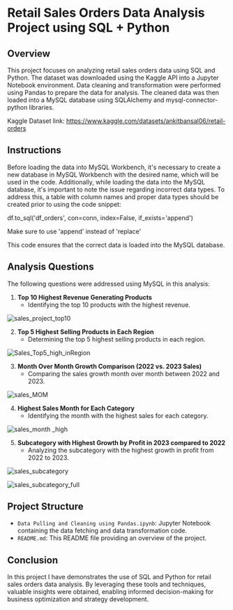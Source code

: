 # Retail Sales Orders Data Analysis Project using SQL + Python

## Overview

This project focuses on analyzing retail sales orders data using SQL and Python. The dataset was downloaded using the Kaggle API into a Jupyter Notebook environment. Data cleaning and transformation were performed using Pandas to prepare the data for analysis. The cleaned data was then loaded into a MySQL database using SQLAlchemy and mysql-connector-python libraries.

Kaggle Dataset link: https://www.kaggle.com/datasets/ankitbansal06/retail-orders

## Instructions

Before loading the data into MySQL Workbench, it's necessary to create a new database in MySQL Workbench with the desired name, which will be used in the code. Additionally, while loading the data into the MySQL database, it's important to note the issue regarding incorrect data types. To address this, a table with column names and proper data types should be created prior to using the code snippet:

df.to_sql('df_orders', con=conn, index=False, if_exists='append')

Make sure to use 'append' instead of 'replace'

This code ensures that the correct data is loaded into the MySQL database.

## Analysis Questions

The following questions were addressed using MySQL in this analysis:

1. **Top 10 Highest Revenue Generating Products**
   - Identifying the top 10 products with the highest revenue.
  
  ![sales_project_top10](https://github.com/nazhur/Sales_Data_Analysis_using_SQL-Python/assets/125865054/cff10dad-74da-4c75-b0ae-47457eca3fb2)

2. **Top 5 Highest Selling Products in Each Region**
   - Determining the top 5 highest selling products in each region.
  
  ![Sales_Top5_high_inRegion](https://github.com/nazhur/Sales_Data_Analysis_using_SQL-Python/assets/125865054/8657f617-05ae-4fd5-adb5-6326fad9e6bf)


3. **Month Over Month Growth Comparison (2022 vs. 2023 Sales)**
   - Comparing the sales growth month over month between 2022 and 2023.

  ![sales_MOM](https://github.com/nazhur/Sales_Data_Analysis_using_SQL-Python/assets/125865054/17ab414e-2808-4809-a8a1-b2338b81a49d)


4. **Highest Sales Month for Each Category**
   - Identifying the month with the highest sales for each category.
  
  ![sales_month _high](https://github.com/nazhur/Sales_Data_Analysis_using_SQL-Python/assets/125865054/4bd06139-8fb0-4fd4-b6b0-cf1dfd03f330)


5. **Subcategory with Highest Growth by Profit in 2023 compared to 2022**
   - Analyzing the subcategory with the highest growth in profit from 2022 to 2023.
  
  ![sales_subcategory](https://github.com/nazhur/Sales_Data_Analysis_using_SQL-Python/assets/125865054/9a81be96-23bf-4371-865f-497bd7f168a1)

  ![sales_subcategory_full](https://github.com/nazhur/Sales_Data_Analysis_using_SQL-Python/assets/125865054/f5f78428-64d6-48c3-8df8-ca4d8ce2900c)


## Project Structure

- `Data Pulling and Cleaning using Pandas.ipynb`: Jupyter Notebook containing the data fetching and data transformation code.
- `README.md`: This README file providing an overview of the project.

## Conclusion

In this project I have demonstrates the use of SQL and Python for retail sales orders data analysis. By leveraging these tools and techniques, valuable insights were obtained, enabling informed decision-making for business optimization and strategy development.






